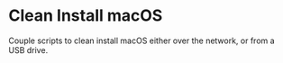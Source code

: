 # Clean Install macOS
Couple scripts to clean install macOS either over the network, or from a USB drive.
